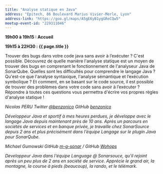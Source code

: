 ```yaml
---
title: "Analyse statique en Java"
address: "Epitech, 86 Boulevard Marius Vivier-Merle, Lyon"
address-link: "https://goo.gl/maps/A5gE6yB1ygGReCQw5"
meetup-event-id: "229311046"
---
```


**19h00 à 19h15 : Accueil**

**19h15 à 22H30 : {{ page.title }}**

Trouver des bugs dans votre code java sans avoir à l’exécuter ? 
C'est possible. 
Découvrez de quelle manière l'analyse statique est un moyen de trouver des bugs en comprenant le fonctionnement de l'analyseur Java de SonarQube. 
Quelles sont les difficultés pour comprendre le langage Java ? 
Qu'est-ce que l'analyse syntaxique, l'analyse sémantique et l’exécution symbolique ? 
Et comment, en se basant sur le code source, il est possible de trouver des problèmes dans votre code sans avoir à l’exécuter ? 
Répondre à toutes ces questions vous permettra d'écrire vos propres règles d'analyse statique !

*Nicolas PERU*
 *<i class="fab fa-twitter"></i><span class="d-sm-none"> Twitter</span> [@benzonico](http://twitter.com/benzonico)*
 *<i class="fab fa-github"></i><span class="d-sm-none"> GitHub</span> [benzonico](https://github.com/benzonico/)*

*Développeur Java et sportif à mes heures perdues, je développe avec le langage Java depuis maintenant près de 10 ans. 
Après un parcours en sociétés de services et en banque privée, je travaille chez SonarSource depuis 2 ans et plus précisément dans l'équipe Langage sur le plugin Java pour SonarQube.*

*Michael Gumowski*
*<i class="fab fa-github"></i><span class="d-sm-none"> GitHub</span> [m-g-sonar](https://github.com/m-g-sonar/) /
<i class="fab fa-github"></i><span class="d-sm-none"> GitHub</span> [Wohops](https://github.com/Wohops)*

*Developpeur Java dans l'équipe Language @ Sonarsouce, qu'il rejoint après un peu plus de 2 ans en société de service. 
Apprécie le grand air, la montagne, la course à pieds (beaucoup), la rando, et le télémark.*